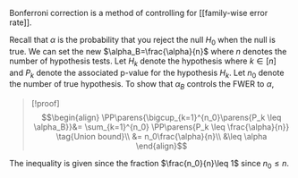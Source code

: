 Bonferroni correction is a method of controlling for [[family-wise error rate]].

Recall that $\alpha$ is the probability that you reject the null $H_0$ when the null is true. We can set the new $\alpha_B=\frac{\alpha}{n}$ where $n$ denotes the number of hypothesis tests. Let $H_k$ denote the hypothesis where $k\in[n]$ and $P_k$ denote the associated p-value for the hypothesis $H_k$. Let $n_0$ denote the number of true hypothesis. To show that $\alpha_B$ controls the FWER to $\alpha$, 

> [!proof]
> $$\begin{align}
> \PP\parens{\bigcup_{k=1}^{n_0}\parens{P_k \leq \alpha_B}}&= \sum_{k=1}^{n_0} \PP\parens{P_k \leq \frac{\alpha}{n}} \tag{Union bound}\\
> &= n_0\frac{\alpha}{n}\\
> &\leq \alpha
> \end{align}$$

The inequality is given since the fraction $\frac{n_0}{n}\leq 1$ since $n_0\leq n$. 